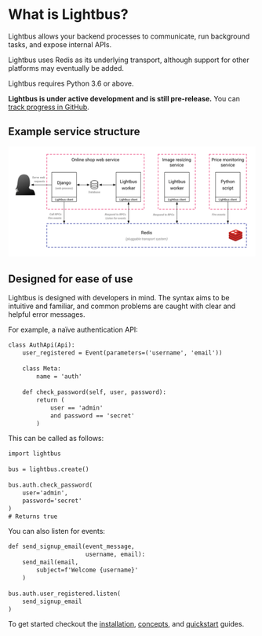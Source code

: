 <style>
.md-content { margin-left: 0 !important; }
.md-sidebar { display: none; }
.md-content img { max-width: 800px; }
</style>

# What is Lightbus?

Lightbus allows your backend processes to communicate, run background tasks,
and expose internal APIs.

Lightbus uses Redis as its underlying transport, although support
for other platforms may eventually be added.

Lightbus requires Python 3.6 or above.

**Lightbus is under active development and is still pre-release.**
You can [track progress in GitHub][issue-1].

## Example service structure

![A simple Lightbus deployment][simple-processes]

## Designed for ease of use

Lightbus is designed with developers in mind. The syntax aims to
be intuitive and familiar, and common problems are caught with
clear and helpful error messages.

For example, a naïve authentication API:

```python3
class AuthApi(Api):
    user_registered = Event(parameters=('username', 'email'))

    class Meta:
        name = 'auth'

    def check_password(self, user, password):
        return (
            user == 'admin'
            and password == 'secret'
        )
```

This can be called as follows:

```python3
import lightbus

bus = lightbus.create()

bus.auth.check_password(
    user='admin',
    password='secret'
)
# Returns true
```

You can also listen for events:

```python3
def send_signup_email(event_message,
                      username, email):
    send_mail(email,
        subject=f'Welcome {username}'
    )

bus.auth.user_registered.listen(
    send_signup_email
)
```

To get started checkout the [installation](tutorial/installation.md),
[concepts](explanation/concepts.md),
and [quickstart](tutorial/quick-start.md) guides.

[issue-1]: https://github.com/adamcharnock/lightbus/issues/1
[simple-processes]: /static/images/simple-processes.png
